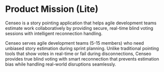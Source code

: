 # Product Mission (Lite)

Censeo is a story pointing application that helps agile development teams estimate work collaboratively by providing secure, real-time blind voting sessions with intelligent reconnection handling.

Censeo serves agile development teams (5-15 members) who need unbiased story estimation during sprint planning. Unlike traditional pointing tools that show votes in real-time or fail during disconnections, Censeo provides true blind voting with smart reconnection that prevents estimation bias while handling real-world disruptions seamlessly.